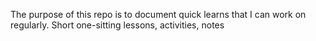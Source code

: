 The purpose of this repo is to document quick learns that I can work on regularly. Short one-sitting lessons, activities, notes
